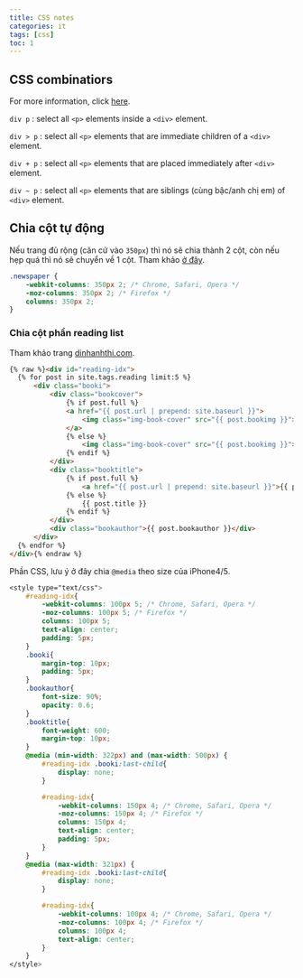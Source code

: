 ```yaml
---
title: CSS notes
categories: it
tags: [css]
toc: 1
---
```


## CSS combinatiors

For more information, click [here](https://www.w3schools.com/css/css_combinators.asp).

`div p` : select all `<p>` elements inside a `<div>` element.

`div > p` : select all `<p>` elements that are immediate children of a `<div>` element.

`div + p` : select all `<p>` elements that are placed immediately after `<div>` element.

`div ~ p` : select all `<p>` elements that are siblings (cùng bậc/anh chị em) of `<div>` element.

## Chia cột tự động

Nếu trang đủ rộng (căn cứ vào `350px`) thì nó sẽ chia thành 2 cột, còn nếu hẹp quá thì nó sẽ chuyển về 1 cột. Tham khảo [ở đây](https://www.w3schools.com/css/css3_multiple_columns.asp).

~~~ css
.newspaper {
    -webkit-columns: 350px 2; /* Chrome, Safari, Opera */
    -moz-columns: 350px 2; /* Firefox */
    columns: 350px 2;
}
~~~

### Chia cột phần reading list

Tham khảo trang [dinhanhthi.com](http://dinhanhthi.com). 

~~~ html
{% raw %}<div id="reading-idx">
  {% for post in site.tags.reading limit:5 %}
      <div class="booki">
          <div class="bookcover">
              {% if post.full %}
              <a href="{{ post.url | prepend: site.baseurl }}">
                  <img class="img-book-cover" src="{{ post.bookimg }}">
              </a>
              {% else %}
                  <img class="img-book-cover" src="{{ post.bookimg }}">
              {% endif %}
          </div>
          <div class="booktitle">
              {% if post.full %}
                  <a href="{{ post.url | prepend: site.baseurl }}">{{ post.title }}</a>
              {% else %}
                  {{ post.title }}
              {% endif %}
          </div>
          <div class="bookauthor">{{ post.bookauthor }}</div>
      </div>
  {% endfor %}
</div>{% endraw %}
~~~

Phần CSS, lưu ý ở đây chia `@media` theo size của iPhone4/5.

~~~ css
<style type="text/css">
	#reading-idx{
		-webkit-columns: 100px 5; /* Chrome, Safari, Opera */
	    -moz-columns: 100px 5; /* Firefox */
	    columns: 100px 5;
	    text-align: center;
	    padding: 5px;
	}
    .booki{
		margin-top: 10px;
		padding: 5px;
	}
	.bookauthor{
		font-size: 90%;
		opacity: 0.6;
	}
	.booktitle{
		font-weight: 600;
		margin-top: 10px;
	}
	@media (min-width: 322px) and (max-width: 500px) {
		#reading-idx .booki:last-child{
			display: none;
		}

		#reading-idx{
			-webkit-columns: 150px 4; /* Chrome, Safari, Opera */
		    -moz-columns: 150px 4; /* Firefox */
		    columns: 150px 4;
		    text-align: center;
		    padding: 5px;
		}
	}	
	@media (max-width: 321px) {
		#reading-idx .booki:last-child{
			display: none;
		}

		#reading-idx{
			-webkit-columns: 100px 4; /* Chrome, Safari, Opera */
		    -moz-columns: 100px 4; /* Firefox */
		    columns: 100px 4;
		    text-align: center;
		}
	}
</style>
~~~
